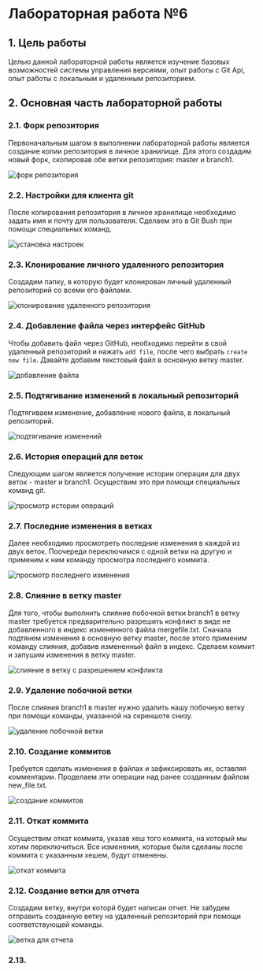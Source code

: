 # Лабораторная работа №6

## 1. Цель работы

Целью данной лабораторной работы является изучение базовых возможностей системы управления версиями, опыт работы с Git Api, опыт работы с локальным и удаленным репозиторием.

## 2. Основная часть лабораторной работы

### 2.1. Форк репозитория

Первоначальным шагом в выполнении лабораторной работы является создание копии репозитория в личное хранилище. Для этого создадим новый форк, скопировав обе ветки репозитория: master и branch1.

![форк репозитория](screenshots/форк.png)
### 2.2. Настройки для клиента git

После копирования репозитория в личное хранилище необходимо задать имя и почту для пользователя. Сделаем это в Git Bush при помощи специальных команд.

![установка настроек](screenshots/установка_имени_почты.png)

### 2.3. Клонирование личного удаленного репозитория

Создадим папку, в которую будет клонирован личный удаленный репозиторий со всеми его файлами.

![клонирование удаленного репозитория](screenshots/клонирование_репозитория.png)

### 2.4. Добавление файла через интерфейс GitHub

Чтобы добавить файл через GitHub, необходимо перейти в свой удаленный репозиторий и нажать ```add file```, после чего выбрать ```create new file```. Давайте добавим текстовый файл в основную ветку master.

![добавление файла](screenshots/добавляем_файл.png)

### 2.5. Подтягивание изменений в локальный репозиторий

Подтягиваем изменение, добавление нового файла, в локальный репозиторий.

![подтягивание изменений](screenshots/подтянули_изменения_добавление_файла_в_master.png)

### 2.6. История операций для веток

Следующим шагом является получение истории операции для двух веток - master и branch1. Осуществим это при помощи специальных команд git.

![просмотр истории операций](screenshots/история_операций_для_веток.png)

### 2.7. Последние изменения в ветках

Далее необходимо просмотреть последние изменения в каждой из двух веток. Поочереди переключимся с одной ветки на другую и применим к ним команду просмотра последнего коммита.

![просмотр последнего изменения](screenshots/последние_изменения_в_ветках.png)

### 2.8. Слияние в ветку master

Для того, чтобы выполнить слияние побочной ветки branch1 в ветку master требуется предварительно разрешить конфликт в виде не добавленного в индекс измененного файла mergefile.txt. Сначала подтянем изменения в основную ветку master, после этого применим команду слияния, добавив измененный файл в индекс. Сделаем коммит и запушим изменения в ветку master.

![слияние в ветку с разрешением конфликта](screenshots/слияние_в_master.png)

### 2.9. Удаление побочной ветки

После слияния branch1 в master нужно удалить нашу побочную ветку при помощи команды, указанной на скриншоте снизу.

![удаление побочной ветки](screenshots/удаление_побочной_ветки.png)

### 2.10. Создание коммитов

Требуется сделать изменения в файлах и зафиксировать их, оставляя комментарии. Проделаем эти операции над ранее созданным файлом new_file.txt.

![создание коммитов](screenshots/много_коммитов.png)

### 2.11. Откат коммита

Осуществим откат коммита, указав хеш того коммита, на который мы хотим переключиться. Все изменения, которые были сделаны после коммита с указанным хешем, будут отменены.

![откат коммита](screenshots/откат_коммита.png)

### 2.12. Создание ветки для отчета

Создадим ветку, внутри которй будет написан отчет. Не забудем отправить созданную ветку на удаленный репозиторий при помощи соответствующей команды.

![ветка для отчета](screenshots/создание_ветки_для_отчета.png)

### 2.13. 

